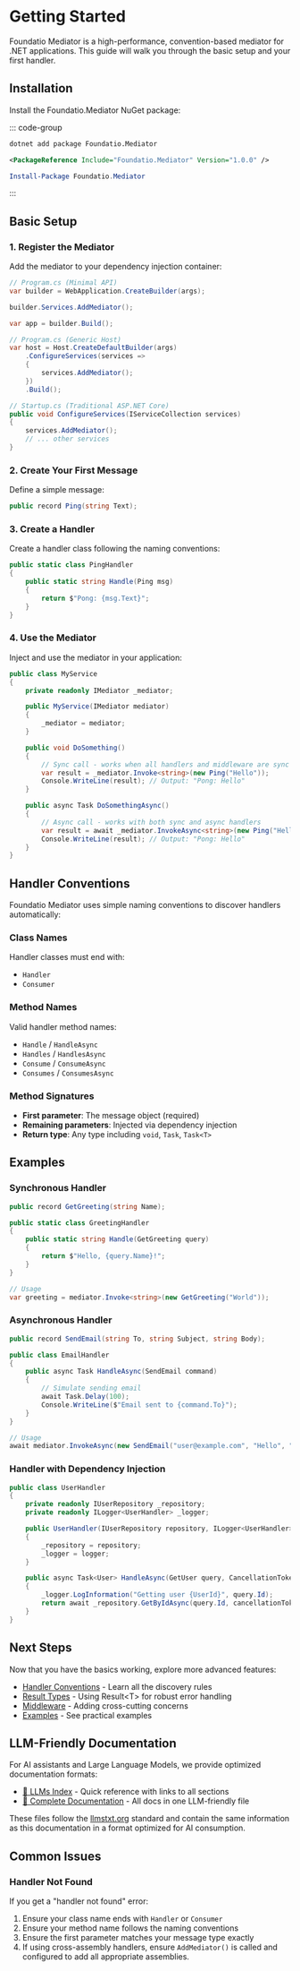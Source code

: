 # Getting Started

Foundatio Mediator is a high-performance, convention-based mediator for .NET applications. This guide will walk you through the basic setup and your first handler.

## Installation

Install the Foundatio.Mediator NuGet package:

::: code-group

```bash [.NET CLI]
dotnet add package Foundatio.Mediator
```

```xml [PackageReference]
<PackageReference Include="Foundatio.Mediator" Version="1.0.0" />
```

```powershell [Package Manager]
Install-Package Foundatio.Mediator
```

:::

## Basic Setup

### 1. Register the Mediator

Add the mediator to your dependency injection container:

```csharp
// Program.cs (Minimal API)
var builder = WebApplication.CreateBuilder(args);

builder.Services.AddMediator();

var app = builder.Build();
```

```csharp
// Program.cs (Generic Host)
var host = Host.CreateDefaultBuilder(args)
    .ConfigureServices(services =>
    {
        services.AddMediator();
    })
    .Build();
```

```csharp
// Startup.cs (Traditional ASP.NET Core)
public void ConfigureServices(IServiceCollection services)
{
    services.AddMediator();
    // ... other services
}
```

### 2. Create Your First Message

Define a simple message:

```csharp
public record Ping(string Text);
```

### 3. Create a Handler

Create a handler class following the naming conventions:

```csharp
public static class PingHandler
{
    public static string Handle(Ping msg)
    {
        return $"Pong: {msg.Text}";
    }
}
```

### 4. Use the Mediator

Inject and use the mediator in your application:

```csharp
public class MyService
{
    private readonly IMediator _mediator;

    public MyService(IMediator mediator)
    {
        _mediator = mediator;
    }

    public void DoSomething()
    {
        // Sync call - works when all handlers and middleware are sync
        var result = _mediator.Invoke<string>(new Ping("Hello"));
        Console.WriteLine(result); // Output: "Pong: Hello"
    }

    public async Task DoSomethingAsync()
    {
        // Async call - works with both sync and async handlers
        var result = await _mediator.InvokeAsync<string>(new Ping("Hello"));
        Console.WriteLine(result); // Output: "Pong: Hello"
    }
}
```

## Handler Conventions

Foundatio Mediator uses simple naming conventions to discover handlers automatically:

### Class Names

Handler classes must end with:

- `Handler`
- `Consumer`

### Method Names

Valid handler method names:

- `Handle` / `HandleAsync`
- `Handles` / `HandlesAsync`
- `Consume` / `ConsumeAsync`
- `Consumes` / `ConsumesAsync`

### Method Signatures

- **First parameter**: The message object (required)
- **Remaining parameters**: Injected via dependency injection
- **Return type**: Any type including `void`, `Task`, `Task<T>`

## Examples

### Synchronous Handler

```csharp
public record GetGreeting(string Name);

public static class GreetingHandler
{
    public static string Handle(GetGreeting query)
    {
        return $"Hello, {query.Name}!";
    }
}

// Usage
var greeting = mediator.Invoke<string>(new GetGreeting("World"));
```

### Asynchronous Handler

```csharp
public record SendEmail(string To, string Subject, string Body);

public class EmailHandler
{
    public async Task HandleAsync(SendEmail command)
    {
        // Simulate sending email
        await Task.Delay(100);
        Console.WriteLine($"Email sent to {command.To}");
    }
}

// Usage
await mediator.InvokeAsync(new SendEmail("user@example.com", "Hello", "World"));
```

### Handler with Dependency Injection

```csharp
public class UserHandler
{
    private readonly IUserRepository _repository;
    private readonly ILogger<UserHandler> _logger;

    public UserHandler(IUserRepository repository, ILogger<UserHandler> logger)
    {
        _repository = repository;
        _logger = logger;
    }

    public async Task<User> HandleAsync(GetUser query, CancellationToken cancellationToken)
    {
        _logger.LogInformation("Getting user {UserId}", query.Id);
        return await _repository.GetByIdAsync(query.Id, cancellationToken);
    }
}
```

## Next Steps

Now that you have the basics working, explore more advanced features:

- [Handler Conventions](./handler-conventions) - Learn all the discovery rules
- [Result Types](./result-types) - Using Result&lt;T&gt; for robust error handling
- [Middleware](./middleware) - Adding cross-cutting concerns
- [Examples](../examples/simple-handlers) - See practical examples

## LLM-Friendly Documentation

For AI assistants and Large Language Models, we provide optimized documentation formats:

- [📜 LLMs Index](/llms.txt) - Quick reference with links to all sections
- [📖 Complete Documentation](/llms-full.txt) - All docs in one LLM-friendly file

These files follow the [llmstxt.org](https://llmstxt.org/) standard and contain the same information as this documentation in a format optimized for AI consumption.

## Common Issues

### Handler Not Found

If you get a "handler not found" error:

1. Ensure your class name ends with `Handler` or `Consumer`
2. Ensure your method name follows the naming conventions
3. Ensure the first parameter matches your message type exactly
4. If using cross-assembly handlers, ensure `AddMediator()` is called and configured to add all appropriate assemblies.
